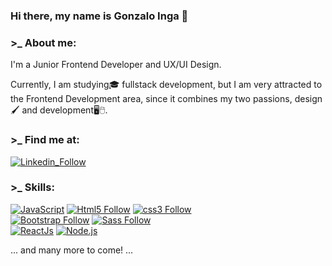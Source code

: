 ### Hi there, my name is Gonzalo Inga 👋


### >_  About me:

I'm a Junior Frontend Developer and UX/UI Design.

Currently, I am studying:mortar_board: fullstack development, but I am very attracted to the Frontend Development area, since it combines my two passions, design🖌 and development🖥🖱.

### >_  Find me at:
[![Linkedin_Follow](https://img.shields.io/badge/LinkedIn-0077B5?style=for-the-badge&logo=linkedin&logoColor=white&labelColor=101010)](https://www.linkedin.com/in/gonzalo-inga/)

### >_ Skills:
[![JavaScript](https://img.shields.io/badge/JavaScript-F7DF1E?style=for-the-badge&logo=javascript&logoColor=white&labelColor=101010)](#)
[![Html5 Follow](https://img.shields.io/badge/HTML5-E34F26?style=for-the-badge&logo=html5&logoColor=white&labelColor=101010)](#)
[![css3 Follow](https://img.shields.io/badge/CSS3-1572B6?style=for-the-badge&logo=css3&logoColor=white&labelColor=101010)](#)
</br>
[![Bootstrap Follow](https://img.shields.io/badge/Bootstrap-563D7C?style=for-the-badge&logo=bootstrap&logoColor=white&labelColor=101010)](#)
[![Sass Follow](https://img.shields.io/badge/Sass-bf4080?style=for-the-badge&logo=sass&logoColor=white&labelColor=101010)](#)
</br>
[![ReactJs](https://img.shields.io/badge/React.Js-1572B6?style=for-the-badge&logo=react&logoColor=white&labelColor=101010)](#)
[![Node.js](https://img.shields.io/badge/node.js-68a063?style=for-the-badge&logo=node.js&logoColor=white&labelColor=101010)](#)
</br>

... and many more to come! ...


<!--
**Ingagonzalo/Ingagonzalo** is a ✨ _special_ ✨ repository because its `README.md` (this file) appears on your GitHub profile.

Here are some ideas to get you started:

- 🔭 I’m currently working on ...
- 🌱 I’m currently learning ...
- 👯 I’m looking to collaborate on ...
- 🤔 I’m looking for help with ...
- 💬 Ask me about ...
- 📫 How to reach me: ...
- 😄 Pronouns: ...
- ⚡ Fun fact: ...
-->
